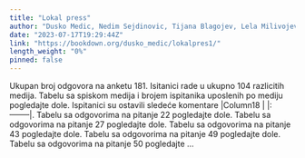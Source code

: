 ```yaml
---
title: "Lokal press"
author: "Dusko Medic, Nedim Sejdinovic, Tijana Blagojev, Lela Milivojevic, DM media"
date: "2023-07-17T19:29:44Z"
link: "https://bookdown.org/dusko_medic/lokalpres1/"
length_weight: "0%"
pinned: false
---
```


Ukupan broj odgovora na anketu 181. Isitanici rade u ukupno 104 razlicitih medija. Tabelu sa spiskom medija i brojem ispitanika uposlenih po mediju pogledajte dole. Ispitanici su ostavili sledeće komentare |Column18 | |:——–|. Tabelu sa odgovorima na pitanje 22 pogledajte dole. Tabelu sa odgovorima na pitanje 27 pogledajte dole. Tabelu sa odgovorima na pitanje 43 pogledajte dole. Tabelu sa odgovorima na pitanje 49 pogledajte dole. Tabelu sa odgovorima na pitanje 50 pogledajte ...
